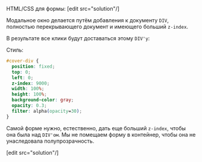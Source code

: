HTML/CSS для формы: [edit src="solution"/]

Модальное окно делается путём добавления к документу `DIV`, полностью перекрывающего документ и имеющего больший `z-index`.

В результате все клики будут доставаться этому `DIV'у`:

Стиль:

```css
#cover-div {
  position: fixed;
  top: 0;
  left: 0;
  z-index: 9000;
  width: 100%;
  height: 100%;
  background-color: gray;
  opacity: 0.3;
  filter: alpha(opacity=30);
}
```

Самой форме нужно, естественно, дать еще больший `z-index`, чтобы она была над `DIV'ом`. Мы не помещаем форму в контейнер, чтобы она не унаследовала полупрозрачность.

[edit src="solution"/]